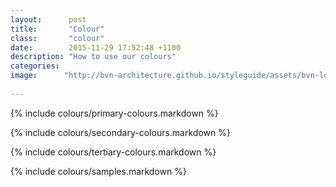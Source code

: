 ```yaml
---
layout:      post
title:       "Colour"
class:       "colour"
date:        2015-11-29 17:52:48 +1100
description: "How to use our colours"
categories: 
image:      "http://bvn-architecture.github.io/styleguide/assets/bvn-logo-meta.jpg"
 
---
```


{% include colours/primary-colours.markdown %}

{% include colours/secondary-colours.markdown %}

{% include colours/tertiary-colours.markdown %}

{% include colours/samples.markdown %}
